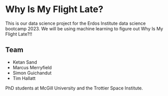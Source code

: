 # Why Is My Flight Late?

This is our data science project for the Erdos Institute data science bootcamp 2023. We will be using machine learning to figure out Why Is My Flight Late?!!

## Team
- Ketan Sand
- Marcus Merryfield
- Simon Guichandut
- Tim Hallatt

PhD students at McGill University and the Trottier Space Institute.

